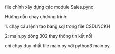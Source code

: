 file chính xây dựng các module Sales.pync

Hướng dẫn chạy chương trình: 

1: chạy câu lệnh tạo bảng sql trong file CSDLNCKH

2: main.py dòng 302 thay thông tin kết nối

chỉ chạy duy nhất file main.py với python3 main.py
